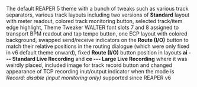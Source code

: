 The default REAPER 5 theme with a bunch of tweaks such as various track separators, various track layouts including two versions of **Standard** layout with meter readout, colored track monitoring button, selected track/item edge highlight, Theme Tweaker WALTER font slots 7 and 8 assigned to transport BPM readout and tap tempo button, one ECP layout with colored background, swapped send/receive indicators on the **Route (I/O)** button to match their relative positions in the routing dialogue (which were only fixed in v6 default theme onward), fixed **Route (I/O)** button position in layouts **ai --- Standard Live Recording** and **ce --- Large Live Recording** where it was weirdly placed, included image for track record button and changed appearance of TCP recording inut/output indicator when the mode is *Record: disable (input monitoring only)* supported since REAPER v6
